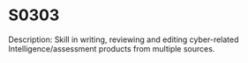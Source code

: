 # S0303
Description: Skill in writing, reviewing and editing cyber-related Intelligence/assessment products from multiple sources.
